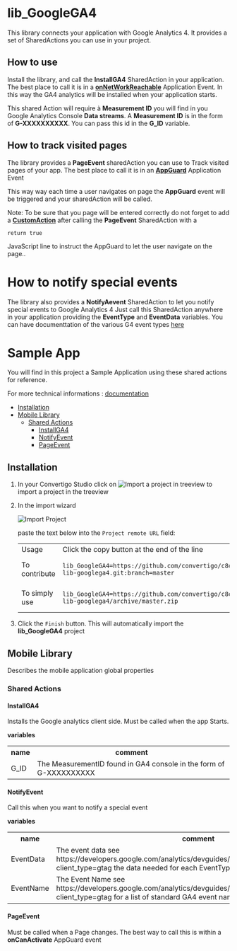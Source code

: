 


# lib_GoogleGA4

This library connects your application with Google Analytics 4. It provides a set of SharedActions you can use in your project.

## How to use

Install the library, and call the **InstallGA4** SharedAction in your application. The best place to call it is in a **[onNetWorkReachable](https://doc.convertigo.com/documentation/latest/reference-manual/convertigo-objects/mobile-application/components/control-components/appevent/)** Application Event. In this way the GA4 analytics will be installed when your application starts.

This shared Action will require à **Measurement ID** you will find in you Google Analytics Console **Data streams**. A **Measurement ID** is in the form of **G-XXXXXXXXXX**. You can pass this id in the **G_ID** variable.

## How to track visited pages

The library provides a **PageEvent** sharedAction you can use to Track visited pages of your app. The best place to call it is in an **[AppGuard](https://doc.convertigo.com/documentation/latest/reference-manual/convertigo-objects/mobile-application/ngx-components/control-components/appguard/)** Application Event

This way way each time a user navigates on page the **AppGuard** event will be triggered and your sharedAction will be called. 

Note:  To be sure that you page will be entered correctly do not forget to add a **[CustomAction](https://doc.convertigo.com/documentation/latest/reference-manual/convertigo-objects/mobile-application/components/action-components/customaction/)** after calling the **PageEvent** SharedAction with a 

`return true`

JavaScript line to instruct the AppGuard to let the user navigate on the page.. 

# How to notify special events

The library also provides a **NotifyAevent** SharedAction to let you notify special events to Google Analytics 4  Just call this SharedAction anywhere in your application providing the **EventType** and **EventData** variables. You can have documenttation of the various G4 event types [here](https://developers.google.com/analytics/devguides/collection/ga4/reference/events?client_type=gtag) 

# Sample App

You will find in this project a Sample Application using these shared actions for reference.



For more technical informations : [documentation](./project.md)

- [Installation](#installation)
- [Mobile Library](#mobile-library)
    - [Shared Actions](#shared-actions)
        - [InstallGA4](#installga4)
        - [NotifyEvent](#notifyevent)
        - [PageEvent](#pageevent)


## Installation

1. In your Convertigo Studio click on ![](https://github.com/convertigo/convertigo/blob/develop/eclipse-plugin-studio/icons/studio/project_import.gif?raw=true "Import a project in treeview") to import a project in the treeview
2. In the import wizard

   ![](https://github.com/convertigo/convertigo/blob/develop/eclipse-plugin-studio/tomcat/webapps/convertigo/templates/ftl/project_import_wzd.png?raw=true "Import Project")
   
   paste the text below into the `Project remote URL` field:
   <table>
     <tr><td>Usage</td><td>Click the copy button at the end of the line</td></tr>
     <tr><td>To contribute</td><td>

     ```
     lib_GoogleGA4=https://github.com/convertigo/c8oprj-lib-googlega4.git:branch=master
     ```
     </td></tr>
     <tr><td>To simply use</td><td>

     ```
     lib_GoogleGA4=https://github.com/convertigo/c8oprj-lib-googlega4/archive/master.zip
     ```
     </td></tr>
    </table>
3. Click the `Finish` button. This will automatically import the __lib_GoogleGA4__ project


## Mobile Library

Describes the mobile application global properties

### Shared Actions

#### InstallGA4

Installs the Google analytics client side. Must be called when the app Starts.


**variables**

<table>
<tr>
<th>name</th><th>comment</th>
</tr>
<tr>
<td>G_ID</td><td>The MeasurementID found in GA4 console in the form of G-XXXXXXXXXX</td>
</tr>
</table>

#### NotifyEvent

Call this when you want to notify a special event

**variables**

<table>
<tr>
<th>name</th><th>comment</th>
</tr>
<tr>
<td>EventData</td><td>The event data see https://developers.google.com/analytics/devguides/collection/ga4/reference/events?client_type=gtag the data needed for each EventTypes. Data has to be JSON.</td>
</tr>
<tr>
<td>EventName</td><td>The Event Name see https://developers.google.com/analytics/devguides/collection/ga4/reference/events?client_type=gtag for a list of standard GA4 event names.</td>
</tr>
</table>

#### PageEvent

Must be called when a Page changes. The best way to call this is within a **onCanActivate** AppGuard event



